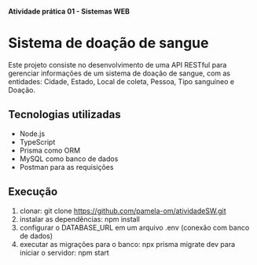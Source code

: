 **Atividade prática 01 - Sistemas WEB**
# Sistema de doação de sangue 
Este projeto consiste no desenvolvimento de uma API RESTful para gerenciar informações de um sistema de doação de sangue, com as entidades: Cidade, Estado, Local de coleta, Pessoa, Tipo sanguíneo e Doação.

## Tecnologias utilizadas
- Node.js
- TypeScript
- Prisma como ORM
- MySQL como banco de dados
- Postman para as requisições
  
## Execução
1. clonar: git clone https://github.com/pamela-om/atividadeSW.git
2. instalar as dependências: npm install
3. configurar o DATABASE_URL em um arquivo .env (conexão com banco de dados)
4. executar as migrações para o banco: npx prisma migrate dev
para iniciar o servidor: npm start
